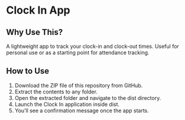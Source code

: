 # Clock In App

## Why Use This?

A lightweight app to track your clock-in and clock-out times. Useful for personal use or as a starting point for attendance tracking.

## How to Use

1. Download the ZIP file of this repository from GitHub.
2. Extract the contents to any folder.
3. Open the extracted folder and navigate to the dist directory.
4. Launch the Clock In application inside dist.
5. You’ll see a confirmation message once the app starts.
